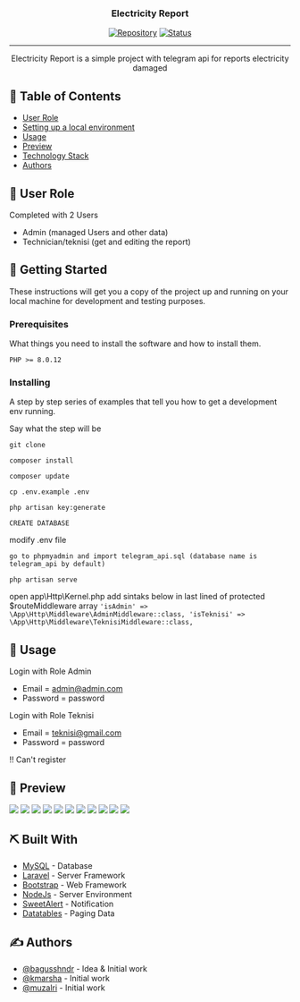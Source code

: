 <h3 align="center">Electricity Report</h3>

<div align="center">

[![Repository](https://img.shields.io/badge/kmarsha-kasir--restoran-brown.svg)](https://github.com/kmarsha)
[![Status](https://img.shields.io/badge/status-closed-white.svg)]()

</div>

---

<p align="center"> Electricity Report is a simple project with telegram api for reports electricity damaged
    <br> 
</p>

## 📝 Table of Contents

- [User Role](#user_role)
- [Setting up a local environment](#getting_started)
- [Usage](#usage)
- [Preview](#preview)
- [Technology Stack](#tech_stack)
- [Authors](#authors)

## 🧐 User Role <a name = "user_role"></a>

Completed with 2 Users
- Admin (managed Users and other data)
- Technician/teknisi (get and editing the report)

## 🏁 Getting Started <a name = "getting_started"></a>

These instructions will get you a copy of the project up and running on your local machine for development
and testing purposes. 

### Prerequisites

What things you need to install the software and how to install them.

```
PHP >= 8.0.12
```

### Installing

A step by step series of examples that tell you how to get a development env running.

Say what the step will be

```
git clone

composer install

composer update

cp .env.example .env

php artisan key:generate

CREATE DATABASE
```
modify .env file
```
go to phpmyadmin and import telegram_api.sql (database name is telegram_api by default)

php artisan serve
```

open app\Http\Kernel.php add sintaks below in last lined of protected $routeMiddleware array
        ```
        'isAdmin' => \App\Http\Middleware\AdminMiddleware::class,
        'isTeknisi' => \App\Http\Middleware\TeknisiMiddleware::class,
        ```
## 🎈 Usage <a name="usage"></a>

Login with Role Admin
- Email = admin@admin.com
- Password = password

Login with Role Teknisi
- Email = teknisi@gmail.com
- Password = password

!! Can't register

## 🌸 Preview <a name="preview"></a>
<img src="https://github.com/kmarsha/electricity-report/blob/main/public/img/page1.png">
<img src="https://github.com/kmarsha/electricity-report/blob/main/public/img/page2.png">
<img src="https://github.com/kmarsha/electricity-report/blob/main/public/img/page3.png">
<img src="https://github.com/kmarsha/electricity-report/blob/main/public/img/page4.png">
<img src="https://github.com/kmarsha/electricity-report/blob/main/public/img/page5.png">
<img src="https://github.com/kmarsha/electricity-report/blob/main/public/img/page6.png">
<img src="https://github.com/kmarsha/electricity-report/blob/main/public/img/page7.png">
<img src="https://github.com/kmarsha/electricity-report/blob/main/public/img/page8.png">
<img src="https://github.com/kmarsha/electricity-report/blob/main/public/img/page9.png">
<img src="https://github.com/kmarsha/electricity-report/blob/main/public/img/page10.png">
<img src="https://github.com/kmarsha/electricity-report/blob/main/public/img/page11.png">

## ⛏️ Built With <a name = "tech_stack"></a>

- [MySQL](https://www.mysql.com/) - Database
- [Laravel](https://laravel.com/) - Server Framework
- [Bootstrap](https://getbootstrap.com/) - Web Framework
- [NodeJs](https://nodejs.org/en/) - Server Environment
- [SweetAlert](https://sweetalert2.github.io/) - Notification
- [Datatables](https://datatables.net/) - Paging Data

## ✍️ Authors <a name = "authors"></a>

- [@bagusshndr](https://github.com/bagusshndr) - Idea & Initial work
- [@kmarsha](https://github.com/kmarsha) - Initial work
- [@muzalri](https://github.com/muzalri) - Initial work

